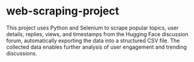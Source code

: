 # web-scraping-project
This project uses Python and Selenium to scrape popular topics, user details, replies, views, and timestamps from the Hugging Face discussion forum, automatically exporting the data into a structured CSV file. The collected data enables further analysis of user engagement and trending discussions.
